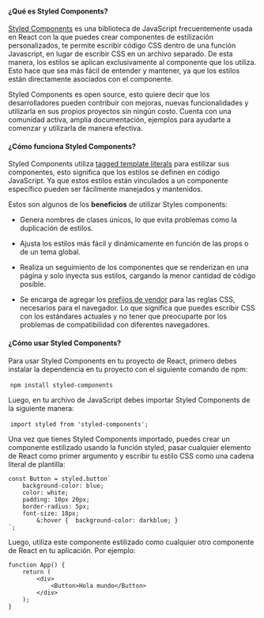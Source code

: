 #### **¿Qué es Styled Components?**

[Styled Components](https://styled-components.com/) es una biblioteca de JavaScript frecuentemente usada en React con la que puedes crear componentes de estilización personalizados, te permite escribir código CSS dentro de una función Javascript, en lugar de escribir CSS en un archivo separado. De esta manera, los estilos se aplican exclusivamente al componente que los utiliza. Esto hace que sea más fácil de entender y mantener, ya que los estilos están directamente asociados con el componente.

Styled Components es open source, esto quiere decir que los desarrolladores pueden contribuir con mejoras, nuevas funcionalidades y utilizarla en sus propios proyectos sin ningún costo. Cuenta con una comunidad activa, amplia documentación, ejemplos para ayudarte a comenzar y utilizarla de manera efectiva.

#### **¿Cómo funciona Styled Components?**

Styled Components utiliza [tagged template literals](https://developer.mozilla.org/en-US/docs/Web/JavaScript/Reference/Template_literals) para estilizar sus componentes, esto significa que los estilos se definen en código JavaScript. Ya que estos estilos están vinculados a un componente específico pueden ser fácilmente manejados y mantenidos.

Estos son algunos de los **beneficios** de utilizar Styles components:

- Genera nombres de clases únicos, lo que evita problemas como la duplicación de estilos.
    
- Ajusta los estilos más fácil y dinámicamente en función de las props o de un tema global.
    
- Realiza un seguimiento de los componentes que se renderizan en una página y solo inyecta sus estilos, cargando la menor cantidad de código posible.
    
- Se encarga de agregar los [prefijos de vendor](https://developer.mozilla.org/es/docs/Glossary/Vendor_Prefix) para las reglas CSS, necesarios para el navegador. Lo que significa que puedes escribir CSS con los estándares actuales y no tener que preocuparte por los problemas de compatibilidad con diferentes navegadores.
    

#### **¿Cómo usar Styled Components?**

Para usar Styled Components en tu proyecto de React, primero debes instalar la dependencia en tu proyecto con el siguiente comando de npm:

​ `npm install styled-components`

Luego, en tu archivo de JavaScript debes importar Styled Components de la siguiente manera:

​ `import styled from 'styled-components';`

Una vez que tienes Styled Components importado, puedes crear un componente estilizado usando la función styled, pasar cualquier elemento de React como primer argumento y escribir tu estilo CSS como una cadena literal de plantilla:

```
const Button = styled.button` 
    background-color: blue; 
    color: white; 
    padding: 10px 20px; 
    border-radius: 5px; 
    font-size: 18px; 
        &:hover {  background-color: darkblue; }
`;
```

Luego, utiliza este componente estilizado como cualquier otro componente de React en tu aplicación. Por ejemplo:

```
function App() { 
    return (  
        <div>   
            <Button>Hola mundo</Button>  
        </div> 
    );
}
```